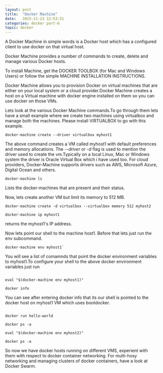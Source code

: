 ```yaml
---
layout: post
title:  "Docker Machine"
date:   2015-11-23 12:53:31
categories: docker part-6
topic: docker
---
```


A Docker Machine in simple words is a Docker host which has a configured client to use docker on that virtual host.

Docker Machine provides a number of commands to create, delete and manage various Docker hosts.

To install Machine, get the DOCKER TOOLBOX (for Mac and Windows Users) or follow the simple MACHINE INSTALLATION INSTRUCTIONS.

Docker Machine allows you to provision Docker on virtual machines that are either on your local system or a cloud provider.Docker Machine creates a host on a Virtual machine with docker engine installed on them so you can use docker on those VMs.

Lets look at the various Docker Machine commands.To go through them lets have a small example where we create two machines using virtualbox and manage both the machines.
Please install VIRTUALBOX to go with this example.

```
docker-machine create --driver virtualbox myhost1
```

The above command creates a VM called myhost1 with default preferences and memory allocations.
The *--driver* or *-d* flag is used to mention the driver used to create the vm.Typically on a local Linux, Mac or Windows system the driver is Oracle Virtual Box which i have used too. 
For cloud providers, Docker-Machine supports drivers such as AWS, Microsoft Azure, Digital Ocean and others. 

```
docker-machine ls
```

Lists the docker-machines that are present and their status.

Now, lets create another VM but limit its memory to 512 MB.

```
docker-machine create -d virtualbox --virtualbox memory 512 myhost2
```

```
docker-machine ip myhost1
```

returns the myhost1's IP address.

Now lets point our shell to the machine host1. Before that lets just run the env subcommand.

```
docker-machine env myhost1`
```

You will see a list of comamnds that point the docker environment variables to myhost1.To configure your shell to the above docker environment variables just run

```

eval "$(docker-machine env myhost1)"

docker info

```

You can see after entering docker info that its our shell is pointed to the docker host on myhost1 VM which uses bootdocker.

```

docker run hello-world

docker ps -a

eval "$(docker-machine env myhost2)"

docker ps -a

```

So now we have docker hosts running on different VMS, experient with them with respect to docker container networking.
For multi-hosy networking and managing clusters of docker containers, have a look at Docker Swarm.





